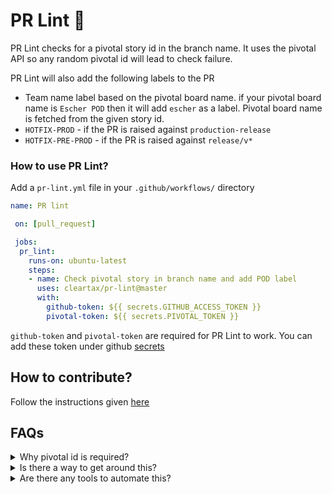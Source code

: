 # PR Lint 🧹

PR Lint checks for a pivotal story id in the branch name. It uses the pivotal API so any random
pivotal id will lead to check failure.

PR Lint will also add the following labels to the PR

- Team name label based on the pivotal board name. if your pivotal board name is `Escher POD` then it will add `escher` as a label. Pivotal board name is fetched from the given story id.
- `HOTFIX-PROD` - if the PR is raised against `production-release`
- `HOTFIX-PRE-PROD` - if the PR is raised against `release/v*`

### How to use PR Lint?

Add a `pr-lint.yml` file in your `.github/workflows/` directory

```yaml
name: PR lint

 on: [pull_request]

 jobs:
  pr_lint:
    runs-on: ubuntu-latest
    steps:
    - name: Check pivotal story in branch name and add POD label
      uses: cleartax/pr-lint@master
      with:
        github-token: ${{ secrets.GITHUB_ACCESS_TOKEN }}
        pivotal-token: ${{ secrets.PIVOTAL_TOKEN }}

```

`github-token` and `pivotal-token` are required for PR Lint to work. You can add these token under github [secrets](https://help.github.com/en/articles/virtual-environments-for-github-actions#creating-and-using-secrets-encrypted-variables)

## How to contribute?

Follow the instructions given [here](https://help.github.com/en/articles/creating-a-javascript-action#commit-and-push-your-action-to-github)

## FAQs

<details>
   <summary>Why pivotal id is required?</summary>

Pivotal id is required in order to
  - Automate the change logs and release notes ⚙️
  - Automate alerts to the QA and other external stake-holders 🔊
  - Help us retrospect the sprint progress 📈

</details>

<details>
     <summary>Is there a way to get around this?</summary>

 Nope 🙅
</details>

<details>
    <summary>Are there any tools to automate this?</summary>

Yes, check out [pivotal-flow](https://www.npmjs.com/package/pivotal-flow) 🚀
</details>
